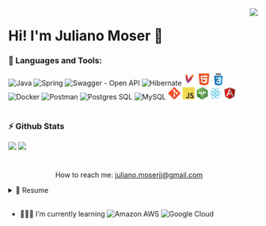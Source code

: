 <img align="right" height="590em" src="https://raw.githubusercontent.com/gist/julianomoser/099629a9fb0cf562594426c69e9378d7/raw/ed46ca209eb92eeb831533e758b42687cccfb9a4/githubcard.svg"/>
<h1 align="left">Hi! I'm Juliano Moser 👋</h1>


### 🚀 Languages and Tools:</summary>

<p align="left">
<img height="25" src="https://www.vectorlogo.zone/logos/java/java-horizontal.svg" title="Java" alt="Java" /></code>
<img width="25" height="25" src="https://www.vectorlogo.zone/logos/springio/springio-icon.svg" title="Spring" alt="Spring" /></code>
<img width="25" height="25" src="https://www.vectorlogo.zone/logos/openapis/openapis-icon.svg" title="Swagger - Open API" alt="Swagger - Open API" /></code>
<img width="25" height="25" src="https://www.vectorlogo.zone/logos/hibernate/hibernate-icon.svg" title="Hibernate" alt="Hibernate" /></code>
<img width="25" height="25" src="https://raw.githubusercontent.com/vscode-icons/vscode-icons/master/icons/file_type_maven.svg" title="Apache Maven" alt="Apache Maven" /></code>
<img width="25" height="25" src="https://raw.githubusercontent.com/devicons/devicon/master/icons/html5/html5-original.svg" title="HTML" alt="HTML" />
<img width="25" height="25" src="https://raw.githubusercontent.com/devicons/devicon/master/icons/css3/css3-original-wordmark.svg" title="CSS" alt="CSS" />
<img height="25" src="https://raw.githubusercontent.com/leandrocgsi/leandrocgsi/2331dded51784b78b8b66fd83037b2f2e28943e3/svg_logos/docker_logo.svg" title="Docker" alt="Docker" />
<img width="25" height="25" src="https://www.vectorlogo.zone/logos/getpostman/getpostman-icon.svg" title="Postman" alt="Postman" /></code>
<img width="25" height="25" src="https://www.vectorlogo.zone/logos/postgresql/postgresql-icon.svg" title="Postgres SQL" alt="Postgres SQL"/></code>
<img width="25" height="25" src="https://www.vectorlogo.zone/logos/mysql/mysql-icon.svg" title="MySQL" alt="MySQL"/></code>
<img height="25" src="https://raw.githubusercontent.com/devicons/devicon/master/icons/git/git-original.svg" title="GIT" alt="GIT">
<img width="25" height="25" src="https://raw.githubusercontent.com/devicons/devicon/master/icons/javascript/javascript-original.svg" title="JavaScript" alt="JavaScript" />
<img height="25" src="https://github.com/julianomoser/julianomoser/blob/main/svg_logos/nodejs.png" title="Node JS" alt="Node JS">
<img width="25" height="25" src="https://github.com/julianomoser/julianomoser/blob/main/svg_logos/react-original-wordmark.svg" title="React JS" alt="React JS" />
<img width="25" height="25" src="https://github.com/julianomoser/julianomoser/blob/main/svg_logos/angularjs-original.svg" title="Angular JS" alt="Angular JS" />

</p>

#

<!--
<a href="https://www.linkedin.com/in/alexandresanlim/">
    <img src="https://img.shields.io/badge/linkedin-%230077B5.svg?&style=for-the-badge&logo=linkedin&logoColor=white" />
  </a>&nbsp;&nbsp;
-->

### ⚡ Github Stats</b></summary>
<p align="left">
<img height="160em" src="https://github-readme-stats.vercel.app/api?username=julianomoser&show_icons=true&count_private=true&include_all_commits=true&theme=github_dark" />
<img height="192em" src="https://github-readme-stats.vercel.app/api/top-langs/?username=julianomoser&show_icons=true&layout=compact&langs_count=8&theme=github_dark"/>	  
</p>


#

<p align='center'>
  How to reach me: <a href='mailto:juliano.mosoerjj@gmail.com.com'>juliano.moserjj@gmail.com</a>
</p>

<details>
  <summary>📃 Resume</summary>

<p align="center">
	<a href="#education">Education</a> .
  <a href="#related">Related Courses</a> .
  <a href="#experience">Experience</a> .
  <a href="#projects">Projects</a> .
</p>

## Education

- 📖 **Analysis and Systems Development**\
📆 2019 - 2021\
📍 **Unicesumar University,** - Curitiba, Brazil
  
<h2>Related Courses <a name="related" />
</h2>
 
- Java Web Full-Stack Training, JDev Training (400 hours)
- Java 13 Full Professional with Real Projects, Cod3r
- Full Java Object Oriented Programming with Projects, Nélio Alves 
- Spring ReactJS week, DevSuperior
- Microservices with Spring Cloud, Spring Boot and Docker
- Apache Kafka with Spring Boot

## Experience
  
<p>  
I have been working with Java for the last 5 years, developing backend projects with Spring Boot, Rest API, Java EE, EJB, JPA. On frontend I develop with JSF and I have a basic knowledge of React.
Messaging with Kafka and Spring Boot.
Database, in the last projects, I worked with Postgresql and Mysql.
</p>  

## Projects

- 👨‍💻 **Management: Vacation, Bonuses, Stolen Vehicles**\
📆 2022 - moment\
📍 **Totalsat Rastreamento de Veículos** - Curitiba/PR, Brazil  

<h3>  
Tecnologias utilizadas
<h3/> 
  
### Back end
- <img align="center" alt="Java" src="https://img.shields.io/badge/Java-ED8B00?style=for-the-badge&logo=java&logoColor=white">
- Java EE
- EJB  
- JPA / <img align="center" alt="Java" src="https://img.shields.io/badge/Hibernate-59666C?style=for-the-badge&logo=Hibernate&logoColor=white">
### Front end
- JSF
- Primefaces
### Implantação em produção
- Server: Payara
- Database: <img align="center" alt="React" src="https://img.shields.io/badge/PostgreSQL-316192?style=for-the-badge&logo=postgresql&logoColor=white">

##
- 👨‍💻 **Financial System**\
📆 2021\
📍 **Terra Nova** - Curitiba/PR, Brazil

<h3>  
Tecnologias utilizadas
<h3/> 

### Back end
- <img align="center" alt="Java" src="https://img.shields.io/badge/Java-ED8B00?style=for-the-badge&logo=java&logoColor=white">
- Java EE
- EJB  
- JPA / <img align="center" alt="Java" src="https://img.shields.io/badge/Hibernate-59666C?style=for-the-badge&logo=Hibernate&logoColor=white">
### Front end
- JSF
- Primefaces
### Implantação em produção
- Server: Payara
- Database: <img align="center" alt="React" src="https://img.shields.io/badge/PostgreSQL-316192?style=for-the-badge&logo=postgresql&logoColor=white">
  
##
- 👨‍💻 **DsVendas**\
📆 2021\
📍 **Semana Spring React** - Brazil

<h3>  
Tecnologias utilizadas
<h3/> 
  
## Back end
- <img align="center" alt="Java" src="https://img.shields.io/badge/Java-ED8B00?style=for-the-badge&logo=java&logoColor=white">
- <img align="center" alt="Java" src="https://img.shields.io/badge/Spring_Boot-F2F4F9?style=for-the-badge&logo=spring-boot">
- JPA / <img align="center" alt="Java" src="https://img.shields.io/badge/Hibernate-59666C?style=for-the-badge&logo=Hibernate&logoColor=white">
- <img align="center" alt="Java" src="https://img.shields.io/badge/apache_maven-C71A36?style=for-the-badge&logo=apachemaven&logoColor=white">
## Front end
- <img align="center" alt="Java" src="https://img.shields.io/badge/HTML5-E34F26?style=for-the-badge&logo=html5&logoColor=whit"> <img align="center" alt="Java" src="https://img.shields.io/badge/CSS3-1572B6?style=for-the-badge&logo=css3&logoColor=white"> <img align="center" alt="Java" src="https://img.shields.io/badge/JavaScript-323330?style=for-the-badge&logo=javascript&logoColor=F7DF1E"> <img align="center" alt="Java" src="https://img.shields.io/badge/TypeScript-007ACC?style=for-the-badge&logo=typescript&logoColor=white">
- ReactJS
- <img align="center" alt="Java" src="https://img.shields.io/badge/React_Native-20232A?style=for-the-badge&logo=react&logoColor=61DAFB">
- Apex Charts
## Implantação em produção
- Back end: <img align="center" alt="Java" src="https://img.shields.io/badge/Heroku-430098?style=for-the-badge&logo=heroku&logoColor=white">
- Front end web: <img align="center" alt="Java" src="https://img.shields.io/badge/Netlify-00C7B7?style=for-the-badge&logo=netlify&logoColor=white">
- Banco de dados: <img align="center" alt="React" src="https://img.shields.io/badge/PostgreSQL-316192?style=for-the-badge&logo=postgresql&logoColor=white">

<img align="center" alt="React" src="https://img.shields.io/badge/GitHub-100000?style=for-the-badge&logo=github&logoColor=whit"> https://github.com/julianomoser/projeto-sds3

##
- 👨‍💻 **DsMovie**\
📆 2022\
📍 **Semana Spring React** - Brazil

<h3>  
Tecnologias utilizadas
<h3/> 
  
## Back end
- <img align="center" alt="Java" src="https://img.shields.io/badge/Java-ED8B00?style=for-the-badge&logo=java&logoColor=white">
- <img align="center" alt="Java" src="https://img.shields.io/badge/Spring_Boot-F2F4F9?style=for-the-badge&logo=spring-boot">
- JPA / <img align="center" alt="Java" src="https://img.shields.io/badge/Hibernate-59666C?style=for-the-badge&logo=Hibernate&logoColor=white">
- <img align="center" alt="Java" src="https://img.shields.io/badge/apache_maven-C71A36?style=for-the-badge&logo=apachemaven&logoColor=white">
## Front end
- <img align="center" alt="Java" src="https://img.shields.io/badge/HTML5-E34F26?style=for-the-badge&logo=html5&logoColor=whit"> <img align="center" alt="Java" src="https://img.shields.io/badge/CSS3-1572B6?style=for-the-badge&logo=css3&logoColor=white"> <img align="center" alt="Java" src="https://img.shields.io/badge/JavaScript-323330?style=for-the-badge&logo=javascript&logoColor=F7DF1E"> <img align="center" alt="Java" src="https://img.shields.io/badge/TypeScript-007ACC?style=for-the-badge&logo=typescript&logoColor=white">
- ReactJS
- <img align="center" alt="Java" src="https://img.shields.io/badge/React_Native-20232A?style=for-the-badge&logo=react&logoColor=61DAFB">
- Apex Charts
## Implantação em produção
- Back end: <img align="center" alt="Java" src="https://img.shields.io/badge/Heroku-430098?style=for-the-badge&logo=heroku&logoColor=white">
- Front end web: <img align="center" alt="Java" src="https://img.shields.io/badge/Netlify-00C7B7?style=for-the-badge&logo=netlify&logoColor=white">
- Banco de dados: <img align="center" alt="React" src="https://img.shields.io/badge/PostgreSQL-316192?style=for-the-badge&logo=postgresql&logoColor=white">

<img align="center" alt="React" src="https://img.shields.io/badge/GitHub-100000?style=for-the-badge&logo=github&logoColor=whit"> https://github.com/julianomoser/dsmovie

</details>

</div><br/>

- 👨🏻‍💻 I’m currently learning  <img width="25" height="25" src="https://github.com/leandrocgsi/leandrocgsi/blob/main/svg_logos/amazon_aws-icon.png" title="Amazon AWS" alt="Amazon AWS" /></code>  <img width="25" height="25" src="https://www.vectorlogo.zone/logos/google_cloud/google_cloud-icon.svg" title="Google Cloud" alt="Google Cloud" /></code>
